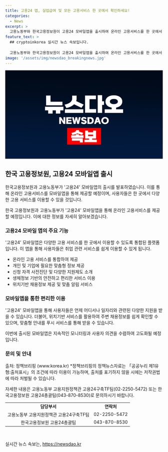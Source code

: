 ```yaml
---
title: 고용24 앱, 실업급여 및 모든 고용서비스 한 곳에서 확인하세요!
categories:
  - News
excerpt: >
  고용노동부와 한국고용정보원이 고용24 모바일앱을 출시하여 온라인 고용서비스를 한 곳에서 이용할 수 있게 됐다. 이를 통해 취업지원, 실업급여, 내일배움카드 등 다양한 지원을 언제 어디서든 받을 수 있고, 생체정보 기반으로 안전하고 편리하게 이용할 수 있다. 또한 지원자격 사전진단과 정보 연계, 위치기반 채용정보 제공으로 맞춤형 지원이 가능하며, 향후 계속해서 사용자 의견을 반영하여 서비스를 개선해 갈 예정이다.
feature_text: >
  ## cryptoinkorea 실시간 뉴스 속보입니다.

  고용노동부와 한국고용정보원이 고용24 모바일앱을 출시하여 온라인 고용서비스를 한 곳에서 이용할 수 있게 됐다. 이를 통해 취업지원, 실업급여, 내일배움카드 등 다양한 지원을 언제 어디서든 받을 수 있고, 생체정보 기반으로 안전하고 편리하게 이용할 수 있다. 또한 지원자격 사전진단과 정보 연계, 위치기반 채용정보 제공으로 맞춤형 지원이 가능하며, 향후 계속해서 사용자 의견을 반영하여 서비스를 개선해 갈 예정이다.
image: '/assets/img/newsdao_breakingnews.jpg'
---
```


<p><img src="/assets/img/newsdao_breakingnews.jpg" alt="cryptoinkorea 속보" /></p>

<h2 data-ke-size="size26">한국 고용정보원, 고용24 모바일앱 출시</h2>

<p>한국고용정보원과 고용노동부가 '고용24' 모바일앱의 출시를 발표하였습니다. 이를 통해 온라인 고용서비스를 모바일앱을 통해 제공할 예정이며, 사용자들은 한 곳에서 다양한 고용 서비스를 이용할 수 있을 것입니다.</p>

<p data-ke-size="size16">한국 고용정보원과 고용노동부가 '고용24' 모바일앱을 통해 온라인 고용서비스를 제공할 예정입니다. 이에 대한 정보를 자세히 알아보겠습니다.</p>

<h3>고용24 모바일 앱의 주요 기능</h3>

<p>'고용24' 모바일앱은 다양한 고용 서비스를 한 곳에서 이용할 수 있도록 통합된 플랫폼입니다. 이 앱을 통해 사용자들은 취업 관련 서비스를 쉽게 이용할 수 있게 됩니다.</p>

<ul>
    <li>온라인 고용 서비스를 통합하여 제공</li>
    <li>개인 및 기업에 필요한 맞춤형 정보 제공</li>
    <li>신청 자격 사전진단 및 다양한 지원제도 소개</li>
    <li>생체정보 기반의 안전하고 편리한 서비스 이용</li>
    <li>위치기반 채용정보 제공 및 맞춤 알림 서비스</li>
</ul>

<h3>모바일앱을 통한 편리한 이용</h3>

<p>'고용24' 모바일앱을 통해 사용자들은 언제 어디서나 일자리와 관련된 다양한 지원을 받을 수 있습니다. 더불어, 위치기반 서비스를 활용하여 주변 채용정보를 쉽게 확인할 수 있으며, 맞춤형 안내를 푸시 서비스를 통해 받을 수 있습니다.</p>

<p data-ke-size="size16">이번에 출시된 모바일앱은 지속적인 모니터링과 사용자 의견을 수렴하여 고도화될 예정입니다.</p>

<h3>문의 및 안내</h3>

<p>출처: 정책브리핑 (www.korea.kr)
*정책브리핑의 정책뉴스자료는 「공공누리 제1유형:출처표시」의 조건에 따라 이용이 가능하며, 출처를 표기하지 않을 시에는 저작권법에 따라 처벌될 수 있습니다.</p>

<p data-ke-size="size16">자세한 내용은 고용노동부 고용지원정책관 고용24구축TF팀(02-2250-5472) 또는 한국고용정보원 고용24총괄팀(043-870-8530)로 문의하시기 바랍니다.</p>

<table>
    <tr>
        <td style="text-align: center; height: 17px;"><b>담당부서</b></td>
        <td style="text-align: center; height: 17px;"><b>연락처</b></td>
    </tr>
    <tr>
        <td style="text-align: center; height: 17px;">고용노동부 고용지원정책관 고용24구축TF팀</td>
        <td style="text-align: center; height: 17px;">02-2250-5472</td>
    </tr>
    <tr>
        <td style="text-align: center; height: 17px;">한국고용정보원 고용24총괄팀</td>
        <td style="text-align: center; height: 17px;">043-870-8530</td>
    </tr>
</table>

<p data-ke-size="size16">&nbsp;</p>
실시간 뉴스 속보는, <a href="https://newsdao.kr" rel="dofollow">https://newsdao.kr</a>


